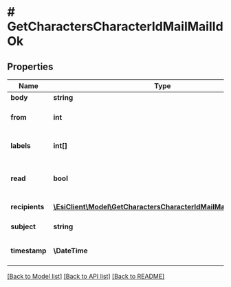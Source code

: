 # # GetCharactersCharacterIdMailMailIdOk

## Properties

Name | Type | Description | Notes
------------ | ------------- | ------------- | -------------
**body** | **string** | Mail&#39;s body | [optional]
**from** | **int** | From whom the mail was sent | [optional]
**labels** | **int[]** | Labels attached to the mail | [optional]
**read** | **bool** | Whether the mail is flagged as read | [optional]
**recipients** | [**\EsiClient\Model\GetCharactersCharacterIdMailMailIdRecipient[]**](GetCharactersCharacterIdMailMailIdRecipient.md) | Recipients of the mail | [optional]
**subject** | **string** | Mail subject | [optional]
**timestamp** | **\DateTime** | When the mail was sent | [optional]

[[Back to Model list]](../../README.md#models) [[Back to API list]](../../README.md#endpoints) [[Back to README]](../../README.md)
